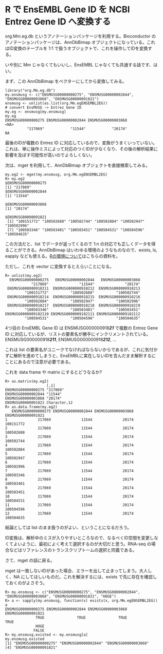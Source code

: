 # R で EnsEMBL Gene ID を NCBI Entrez Gene ID へ変換する

org.Mm.eg.db というアノテーションパッケージを利用する。Bioconductor のアノテーションパッケージは、AnnDbBimap オブジェクトになっている。これはID変換のテーブルを 1:1 で扱うオブジェクトで、これを操作してIDを変換する。

いや別に Mm じゃなくてもいいし、EnsEMBL じゃなくても共通する話です、はい。

まず、この AnnDbBimap をベクターにしてから変換してみる。
```
library("org.Mm.eg.db")                                                        
my.ensmusg <- c("ENSMUSG00000000275", "ENSMUSG00000002844", "ENSMUSG00000003868", "ENSMUSG00000091821")
ensmusg <- unlist(as.list(org.Mm.egENSEMBL2EG))
# convert EnsMUSG -> Entrez Gene ID                                                                      
my.eg <- ensmusg[my.ensmusg] 
my.eg
ENSMUSG00000000275 ENSMUSG00000002844 ENSMUSG00000003868               <NA> 
          "217069"            "11544"            "20174"                 NA 
```
最後のIDが複数の Entrez ID に対応しているので、変換がうまくいっていない。これは、単に操作ミスによって対応のつくIDが少なくなり、その後の解析結果に影響を及ぼす可能性が高いのでよろしくない。

次は、mget を利用して、AnnDbBimap オブジェクトを直接検索してみる。
```
my.eg2 <- mget(my.ensmusg, org.Mm.egENSEMBL2EG)
R> my.eg2
$ENSMUSG00000000275
[1] "217069"
$ENSMUSG00000002844
[1] "11544"

$ENSMUSG00000003868
[1] "20174"

$ENSMUSG00000091821
 [1] "100151772" "100502688" "100502744" "100502884" "100502947" "100502996"
 [7] "100503346" "100503401" "100503451" "100504531" "100504596" "100504635"
```
この方法だと、list でデータが返ってくるので 1:n の対応でも正しくデータを得ることができる。AnnDbBimap はいわゆる環境のようなものなので、exists, ls, eapply なども使える。[Rの環境について](https://speakerdeck.com/u/dritoshi/p/environment-and-scope-rule-in-r)はこちらの資料を。

ただし、これを vector に変換するとえらいことになる。

```
R> unlist(my.eg2)
  ENSMUSG00000000275   ENSMUSG00000002844   ENSMUSG00000003868 
            "217069"              "11544"              "20174" 
 ENSMUSG000000918211  ENSMUSG000000918212  ENSMUSG000000918213 
         "100151772"          "100502688"          "100502744" 
 ENSMUSG000000918214  ENSMUSG000000918215  ENSMUSG000000918216 
         "100502884"          "100502947"          "100502996" 
 ENSMUSG000000918217  ENSMUSG000000918218  ENSMUSG000000918219 
         "100503346"          "100503401"          "100503451" 
ENSMUSG0000009182110 ENSMUSG0000009182111 ENSMUSG0000009182112 
         "100504531"          "100504596"          "100504635" 
```
4つ目の EnsEMBL Gene ID は ENSMUSG000000918***21*** で複数の Entrez Gene ID に対応しているが、リストの要素名が勝手にインクリメントされている。ENSMUSG000000918***211***, ENSMUSG000000918***212***, ...

これは list の要素名がユニークでなければならないからであるが、これに気付かずに解析を進めてしまうと、EnsEMBLに実在しないIDを含んだまま解析するにことにあるので注意が必要である。

これを data frame や matrix にするとどうなるか?
```
R> as.matrix(my.eg2)
                   [,1]        
ENSMUSG00000000275 "217069"    
ENSMUSG00000002844 "11544"     
ENSMUSG00000003868 "20174"     
ENSMUSG00000091821 Character,12
R> as.data.frame(my.eg2)
   ENSMUSG00000000275 ENSMUSG00000002844 ENSMUSG00000003868 ENSMUSG00000091821
1              217069              11544              20174          100151772
2              217069              11544              20174          100502688
3              217069              11544              20174          100502744
4              217069              11544              20174          100502884
5              217069              11544              20174          100502947
6              217069              11544              20174          100502996
7              217069              11544              20174          100503346
8              217069              11544              20174          100503401
9              217069              11544              20174          100503451
10             217069              11544              20174          100504531
11             217069              11544              20174          100504596
12             217069              11544              20174          100504635
```
結論としては list のまま扱うのがよい、ということになるだろう。

ID変換は、解析中のミスが入りやすいところなので、なるべくID空間を変更しなくてよいように、最初によく考えて選択するのが大切だと思う。RNA-seq の場合などはリファレンスのトランスクリプトームの選択と同義である。

さて、mget の話に戻る。

mget は一致しないIDがあった場合、エラーを出して止まってしまう。大人しく、NA にしてほしいものだ。これを解決するには、exists で先に存在を確認しておくのがよさそう。

```
R> my.ensmusg <- c("ENSMUSG00000000275", "ENSMUSG00000002844", "ENSMUSG00000003868", "ENSMUSG00000091821", "HOGE")
R> a <- sapply(my.ensmusg, function(x) exists(x, org.Mm.egENSEMBL2EG))
a
ENSMUSG00000000275 ENSMUSG00000002844 ENSMUSG00000003868 ENSMUSG00000091821 
              TRUE               TRUE               TRUE               TRUE 
              HOGE 
             FALSE 
R> my.ensmusg.existed <- my.ensmusg[a]
my.ensmusg.existed
[1] "ENSMUSG00000000275" "ENSMUSG00000002844" "ENSMUSG00000003868"
[4] "ENSMUSG00000091821"
```